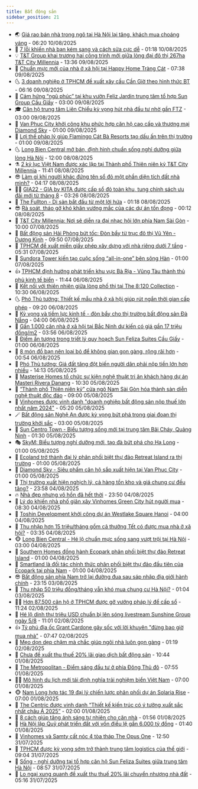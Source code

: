 ```yaml
---
title: Bất động sản
sidebar_position: 21
---
```


<!-- dantri-bat-dong-san:START -->
- 🌏 [Giá rao bán nhà trong ngõ tại Hà Nội lại tăng, khách mua choáng váng](https://dantri.com.vn/bat-dong-san/gia-rao-ban-nha-trong-ngo-tai-ha-noi-lai-tang-khach-mua-choang-vang-20250808143143370.htm) - 06:20 10/08/2025
- 👹 [7 lỗi khiến nhà bạn kém sang và cách sửa cực dễ](https://dantri.com.vn/bat-dong-san/7-loi-khien-nha-ban-kem-sang-va-cach-sua-cuc-de-20250807234209630.htm) - 01:18 10/08/2025
- 💡 [T&amp;T Group khai trương hai công trình mới giữa lòng đại đô thị 267ha T&amp;T City Millennia](https://dantri.com.vn/bat-dong-san/tt-group-khai-truong-hai-cong-trinh-moi-giua-long-dai-do-thi-267ha-tt-city-millennia-20250809202912526.htm) - 13:36 09/08/2025
- 🌋 [Chuẩn mực mới của nhà ở xã hội tại Happy Home Tràng Cát](https://dantri.com.vn/bat-dong-san/chuan-muc-moi-cua-nha-o-xa-hoi-tai-happy-home-trang-cat-20250809140211964.htm) - 07:38 09/08/2025
- 🌜 [3 doanh nghiệp ở TPHCM đề xuất xây cầu Cần Giờ theo hình thức BT](https://dantri.com.vn/xa-hoi/3-doanh-nghiep-o-tphcm-de-xuat-xay-cau-can-gio-theo-hinh-thuc-bt-20250809112656915.htm) - 06:16 09/08/2025
- 💃 [Cảm hứng “ngũ phúc” tại khu vườn Feliz Jardin trung tâm tổ hợp Sun Group Cầu Giấy](https://dantri.com.vn/bat-dong-san/cam-hung-ngu-phuc-tai-khu-vuon-feliz-jardin-trung-tam-to-hop-sun-group-cau-giay-20250809090431792.htm) - 03:00 09/08/2025
- 🎓 [Căn hộ trung tâm Liên Chiểu kỳ vọng hút nhà đầu tư nhờ gần FTZ](https://dantri.com.vn/bat-dong-san/can-ho-trung-tam-lien-chieu-ky-vong-hut-nha-dau-tu-nho-gan-ftz-20250808165124858.htm) - 03:00 09/08/2025
- 🌝 [Van Phuc City khởi công khu phức hợp căn hộ cao cấp và thương mại Diamond Sky](https://dantri.com.vn/bat-dong-san/van-phuc-city-khoi-cong-khu-phuc-hop-can-ho-cao-cap-va-thuong-mai-diamond-sky-20250808210152792.htm) - 01:00 09/08/2025
- 🧐 [Lợi thế pháp lý giúp Flamingo Cát Bà Resorts tạo dấu ấn trên thị trường](https://dantri.com.vn/bat-dong-san/loi-the-phap-ly-giup-flamingo-cat-ba-resorts-tao-dau-an-tren-thi-truong-20250808205535438.htm) - 01:00 09/08/2025
- 🌜 [Long Bien Central mở bán, định hình chuẩn sống nghỉ dưỡng giữa lòng Hà Nội](https://dantri.com.vn/bat-dong-san/long-bien-central-mo-ban-dinh-hinh-chuan-song-nghi-duong-giua-long-ha-noi-20250808172554729.htm) - 12:00 08/08/2025
- ⚗️ [2 kỷ lục Việt Nam được xác lập tại Thành phố Thiên niên kỷ T&amp;T City Millennia](https://dantri.com.vn/bat-dong-san/2-ky-luc-viet-nam-duoc-xac-lap-tai-thanh-pho-thien-nien-ky-tt-city-millennia-20250808183050470.htm) - 11:41 08/08/2025
- 😎 [Làm gì khi người khác đứng tên sổ đỏ một phần diện tích đất nhà mình?](https://dantri.com.vn/bat-dong-san/lam-gi-khi-nguoi-khac-dung-ten-so-do-mot-phan-dien-tich-dat-nha-minh-20250808083107611.htm) - 04:17 08/08/2025
- 🧑‍🏫 [GIA22 - GIA by KITA được cấp sổ đỏ toàn khu, tung chính sách ưu đãi mới từ tháng 8](https://dantri.com.vn/bat-dong-san/gia22-gia-by-kita-duoc-cap-so-do-toan-khu-tung-chinh-sach-uu-dai-moi-tu-thang-8-20250808102107729.htm) - 03:26 08/08/2025
- 💪 [The Fullton - Di sản bắt đầu từ một lời hứa](https://dantri.com.vn/bat-dong-san/the-fullton-di-san-bat-dau-tu-mot-loi-hua-20250807221717340.htm) - 01:18 08/08/2025
- 😎 [Rà soát, tháo gỡ khó khăn vướng mắc của các dự án tồn đọng](https://dantri.com.vn/bat-dong-san/ra-soat-thao-go-kho-khan-vuong-mac-cua-cac-du-an-ton-dong-20250807014803100.htm) - 00:12 08/08/2025
- 🧠 [T&amp;T City Millennia: Nơi sẽ diễn ra đại nhạc hội lớn phía Nam Sài Gòn](https://dantri.com.vn/bat-dong-san/tt-city-millennia-noi-se-dien-ra-dai-nhac-hoi-lon-phia-nam-sai-gon-20250807161158463.htm) - 10:00 07/08/2025
- 🧰 [Bất động sản Hải Phòng bứt tốc: Đòn bẩy từ trục đô thị Vũ Yên - Dương Kinh](https://dantri.com.vn/bat-dong-san/bat-dong-san-hai-phong-but-toc-don-bay-tu-truc-do-thi-vu-yen-duong-kinh-20250807162852370.htm) - 09:50 07/08/2025
- 🤩 [TPHCM đề xuất miễn giấy phép xây dựng với nhà riêng dưới 7 tầng](https://dantri.com.vn/bat-dong-san/tphcm-de-xuat-mien-giay-phep-xay-dung-voi-nha-rieng-duoi-7-tang-20250807093734739.htm) - 05:31 07/08/2025
- 🦆 [Sundora Tower kiến tạo cuộc sống “all-in-one” bên sông Hàn](https://dantri.com.vn/bat-dong-san/sundora-tower-kien-tao-cuoc-song-all-in-one-ben-song-han-20250806153035016.htm) - 01:00 07/08/2025
- 👍 [TPHCM định hướng phát triển khu vực Bà Rịa - Vũng Tàu thành thủ phủ kinh tế biển](https://dantri.com.vn/bat-dong-san/tphcm-dinh-huong-phat-trien-khu-vuc-ba-ria-vung-tau-thanh-thu-phu-kinh-te-bien-20250806173015124.htm) - 11:44 06/08/2025
- 🙉 [Kết nối với thiên nhiên giữa lòng phố thị tại The 8:120 Collection](https://dantri.com.vn/bat-dong-san/ket-noi-voi-thien-nhien-giua-long-pho-thi-tai-the-8120-collection-20250806165224573.htm) - 10:30 06/08/2025
- 🌜 [Phó Thủ tướng: Thiết kế mẫu nhà ở xã hội giúp rút ngắn thời gian cấp phép](https://dantri.com.vn/bat-dong-san/pho-thu-tuong-thiet-ke-mau-nha-o-xa-hoi-giup-rut-ngan-thoi-gian-cap-phep-20250806155304592.htm) - 09:20 06/08/2025
- 🌋 [Kỳ vọng và tiềm lực kinh tế - đòn bẩy cho thị trường bất động sản Đà Nẵng](https://dantri.com.vn/bat-dong-san/ky-vong-va-tiem-luc-kinh-te-don-bay-cho-thi-truong-bat-dong-san-da-nang-20250806102022964.htm) - 04:00 06/08/2025
- 🥰 [Gần 1.000 căn nhà ở xã hội tại Bắc Ninh dự kiến có giá gần 17 triệu đồng/m2](https://dantri.com.vn/bat-dong-san/gan-1000-can-nha-o-xa-hoi-tai-bac-ninh-du-kien-co-gia-gan-17-trieu-dongm2-20250806022141161.htm) - 03:56 06/08/2025
- 💯 [Điểm ấn tượng trong triết lý quy hoạch Sun Feliza Suites Cầu Giấy](https://dantri.com.vn/bat-dong-san/diem-an-tuong-trong-triet-ly-quy-hoach-sun-feliza-suites-cau-giay-20250805192429137.htm) - 01:00 06/08/2025
- 🤩 [8 món đồ bạn nên loại bỏ để không gian gọn gàng, rộng rãi hơn](https://dantri.com.vn/bat-dong-san/8-mon-do-ban-nen-loai-bo-de-khong-gian-gon-gang-rong-rai-hon-20250804153527302.htm) - 00:54 06/08/2025
- 💄 [Phó Thủ tướng: Giá đất tăng đột biến người dân phải nộp tiền lớn hơn nhiều](https://dantri.com.vn/bat-dong-san/pho-thu-tuong-gia-dat-tang-dot-bien-nguoi-dan-phai-nop-tien-lon-hon-nhieu-20250805182409465.htm) - 14:13 05/08/2025
- 🦍 [Masterise Homes tổ chức sự kiện nghệ thuật tri ân khách hàng dự án Masteri Rivera Danang](https://dantri.com.vn/bat-dong-san/masterise-homes-to-chuc-su-kien-nghe-thuat-tri-an-khach-hang-du-an-masteri-rivera-danang-20250805165605183.htm) - 10:30 05/08/2025
- 🎡 [“Thành phố Thiên niên kỷ” cửa ngõ Nam Sài Gòn hóa thành sàn diễn nghệ thuật độc đáo](https://dantri.com.vn/bat-dong-san/thanh-pho-thien-nien-ky-cua-ngo-nam-sai-gon-hoa-thanh-san-dien-nghe-thuat-doc-dao-20250805153527535.htm) - 09:00 05/08/2025
- 🐎 [Vinhomes được vinh danh &quot;doanh nghiệp bất động sản nộp thuế lớn nhất năm 2024&quot;](https://dantri.com.vn/bat-dong-san/vinhomes-duoc-vinh-danh-doanh-nghiep-bat-dong-san-nop-thue-lon-nhat-nam-2024-20250805120427561.htm) - 05:20 05/08/2025
- 🪄 [Bất động sản Nghệ An được kỳ vọng bứt phá trong giai đoạn thị trường khởi sắc](https://dantri.com.vn/bat-dong-san/bat-dong-san-nghe-an-duoc-ky-vong-but-pha-trong-giai-doan-thi-truong-khoi-sac-20250805091938485.htm) - 03:00 05/08/2025
- 💼 [Sun Centro Town - Biểu tượng sống mới tại trung tâm Bãi Cháy, Quảng Ninh](https://dantri.com.vn/bat-dong-san/sun-centro-town-bieu-tuong-song-moi-tai-trung-tam-bai-chay-quang-ninh-20250804230931378.htm) - 01:30 05/08/2025
- 🎭 [SkyM: Biểu tượng nghỉ dưỡng mới, tạo đà bứt phá cho Hạ Long](https://dantri.com.vn/bat-dong-san/skym-bieu-tuong-nghi-duong-moi-tao-da-but-pha-cho-ha-long-20250804233925996.htm) - 01:00 05/08/2025
- 🐻 [Ecoland trở thành đại lý phân phối biệt thự đảo Retreat Island ra thị trường](https://dantri.com.vn/bat-dong-san/ecoland-tro-thanh-dai-ly-phan-phoi-biet-thu-dao-retreat-island-ra-thi-truong-20250804233215209.htm) - 01:00 05/08/2025
- 💃 [Diamond Sky - Siêu phẩm căn hộ sắp xuất hiện tại Van Phuc City](https://dantri.com.vn/bat-dong-san/diamond-sky-sieu-pham-can-ho-sap-xuat-hien-tai-van-phuc-city-20250804231904791.htm) - 01:00 05/08/2025
- 🦣 [Thị trường xuất hiện nghịch lý, cả hàng tồn kho và giá chung cư đều tăng?](https://dantri.com.vn/bat-dong-san/thi-truong-xuat-hien-nghich-ly-ca-hang-ton-kho-va-gia-chung-cu-deu-tang-20250805024935743.htm) - 23:58 04/08/2025
- 🔥 [Nhà đẹp nhưng vô hồn đã hết thời](https://dantri.com.vn/bat-dong-san/nha-dep-nhung-vo-hon-da-het-thoi-20250721215818361.htm) - 23:50 04/08/2025
- 🤩 [Lý do khiến nhà phố giãn xây Vinhomes Green City hút người mua](https://dantri.com.vn/bat-dong-san/ly-do-khien-nha-pho-gian-xay-vinhomes-green-city-hut-nguoi-mua-20250804144827386.htm) - 08:30 04/08/2025
- 🥳 [Toshin Development khởi công dự án Westlake Square Hanoi](https://dantri.com.vn/bat-dong-san/toshin-development-khoi-cong-du-an-westlake-square-hanoi-20250804103649664.htm) - 04:00 04/08/2025
- 🤗 [Thu nhập hơn 15 triệu/tháng gồm cả thưởng Tết có được mua nhà ở xã hội?](https://dantri.com.vn/bat-dong-san/thu-nhap-hon-15-trieuthang-gom-ca-thuong-tet-co-duoc-mua-nha-o-xa-hoi-20250804024541728.htm) - 03:35 04/08/2025
- 🐵 [Long Bien Central - Hé lộ chuẩn mực sống sang vượt trội tại Hà Nội](https://dantri.com.vn/bat-dong-san/long-bien-central-he-lo-chuan-muc-song-sang-vuot-troi-tai-ha-noi-20250804095141572.htm) - 03:00 04/08/2025
- 🤖 [Southern Homes đồng hành Ecopark phân phối biệt thự đảo Retreat Island](https://dantri.com.vn/bat-dong-san/southern-homes-dong-hanh-ecopark-phan-phoi-biet-thu-dao-retreat-island-20250803202245486.htm) - 01:00 04/08/2025
- 👺 [Smartland là đối tác chính thức phân phối biệt thự đảo đầu tiên của Ecopark tại phía Nam](https://dantri.com.vn/bat-dong-san/smartland-la-doi-tac-chinh-thuc-phan-phoi-biet-thu-dao-dau-tien-cua-ecopark-tai-phia-nam-20250803201324225.htm) - 01:00 04/08/2025
- 😎 [Bất động sản phía Nam trở lại đường đua sau sáp nhập địa giới hành chính](https://dantri.com.vn/bat-dong-san/bat-dong-san-phia-nam-tro-lai-duong-dua-sau-sap-nhap-dia-gioi-hanh-chinh-20250803071245829.htm) - 23:15 03/08/2025
- 🤠 [Thu nhập 50 triệu đồng/tháng vẫn khó mua chung cư Hà Nội?](https://dantri.com.vn/bat-dong-san/thu-nhap-50-trieu-dongthang-van-kho-mua-chung-cu-ha-noi-20250803001659899.htm) - 01:04 03/08/2025
- 👨‍🏫 [Hơn 87.500 căn hộ ở TPHCM được gỡ vướng pháp lý để cấp sổ](https://dantri.com.vn/bat-dong-san/hon-87500-can-ho-o-tphcm-duoc-go-vuong-phap-ly-de-cap-so-20250802164546999.htm) - 11:24 02/08/2025
- 🧰 [Hé lộ dinh thự triệu USD chuẩn bị lên sóng livestream Sunshine Group ngày 5/8](https://dantri.com.vn/bat-dong-san/he-lo-dinh-thu-trieu-usd-chuan-bi-len-song-livestream-sunshine-group-ngay-58-20250802180118364.htm) - 11:01 02/08/2025
- 👍 [Tỷ phú địa ốc Grant Cardone gây sốc với lời khuyên &quot;đừng bao giờ mua nhà&quot;](https://dantri.com.vn/bat-dong-san/ty-phu-dia-oc-grant-cardone-gay-soc-voi-loi-khuyen-dung-bao-gio-mua-nha-20250802123838726.htm) - 07:47 02/08/2025
- 🌈 [Mẹo dọn dẹp chậm mà chắc giúp ngôi nhà luôn gọn gàng](https://dantri.com.vn/bat-dong-san/meo-don-dep-cham-ma-chac-giup-ngoi-nha-luon-gon-gang-20250729234540583.htm) - 01:19 02/08/2025
- 🐲 [Chưa đề xuất thu thuế 20% lãi giao dịch bất động sản](https://dantri.com.vn/bat-dong-san/chua-de-xuat-thu-thue-20-lai-giao-dich-bat-dong-san-20250801173858812.htm) - 10:44 01/08/2025
- 💄 [The Metropolitan - Điểm sáng đầu tư ở phía Đông Thủ đô](https://dantri.com.vn/bat-dong-san/the-metropolitan-diem-sang-dau-tu-o-phia-dong-thu-do-20250801143155334.htm) - 07:55 01/08/2025
- 👨‍🏫 [Mô hình du lịch mới tái định nghĩa trải nghiệm biển Việt Nam](https://dantri.com.vn/bat-dong-san/mo-hinh-du-lich-moi-tai-dinh-nghia-trai-nghiem-bien-viet-nam-20250801135231839.htm) - 07:00 01/08/2025
- 🐵 [Nam Long hợp tác 19 đại lý chiến lược phân phối dự án Solaria Rise](https://dantri.com.vn/bat-dong-san/nam-long-hop-tac-19-dai-ly-chien-luoc-phan-phoi-du-an-solaria-rise-20250801134504436.htm) - 07:00 01/08/2025
- 🎉 [The Centric được vinh danh “Thiết kế kiến trúc có ý tưởng xuất sắc nhất châu Á 2025”](https://dantri.com.vn/bat-dong-san/the-centric-duoc-vinh-danh-thiet-ke-kien-truc-co-y-tuong-xuat-sac-nhat-chau-a-2025-20250731224321628.htm) - 02:00 01/08/2025
- 💫 [8 cách giúp tăng ánh sáng tự nhiên cho căn nhà](https://dantri.com.vn/bat-dong-san/8-cach-giup-tang-anh-sang-tu-nhien-cho-can-nha-20250722162404565.htm) - 01:56 01/08/2025
- 🦄 [Hà Nội lập Quỹ phát triển đất với vốn điều lệ gần 6.000 tỷ đồng](https://dantri.com.vn/bat-dong-san/ha-noi-lap-quy-phat-trien-dat-voi-von-dieu-le-gan-6000-ty-dong-20250801012351842.htm) - 01:40 01/08/2025
- 🌮 [Vinhomes và Samty cất nóc 4 tòa tháp The Opus One](https://dantri.com.vn/bat-dong-san/vinhomes-va-samty-cat-noc-4-toa-thap-the-opus-one-20250731190723738.htm) - 12:50 31/07/2025
- 💯 [TPHCM được kỳ vọng sớm trở thành trung tâm logistics của thế giới](https://dantri.com.vn/bat-dong-san/tphcm-duoc-ky-vong-som-tro-thanh-trung-tam-logistics-cua-the-gioi-20250731155810246.htm) - 09:04 31/07/2025
- 🌊 [Sống - nghỉ dưỡng tại tổ hợp căn hộ Sun Feliza Suites giữa trung tâm Hà Nội](https://dantri.com.vn/bat-dong-san/song-nghi-duong-tai-to-hop-can-ho-sun-feliza-suites-giua-trung-tam-ha-noi-20250731154030729.htm) - 08:57 31/07/2025
- 🤖 [Lo ngại xung quanh đề xuất thu thuế 20% lãi chuyển nhượng nhà đất](https://dantri.com.vn/bat-dong-san/lo-ngai-xung-quanh-de-xuat-thu-thue-20-lai-chuyen-nhuong-nha-dat-20250730141722247.htm) - 05:16 31/07/2025<!-- dantri-bat-dong-san:END -->
